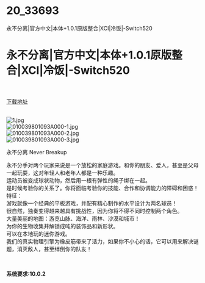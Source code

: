 # 20_33693
永不分离|官方中文|本体+1.0.1原版整合|XCI|冷饭|-Switch520
# 永不分离|官方中文|本体+1.0.1原版整合|XCI|冷饭|-Switch520
 <br/></br>
[下载地址](https://www.switch520.cc/article/33693 "下载地址")
<br/></br>

<p><img title="1.jpg" src="https://www.switch520.cc/muke_img/2022_06_30_ed48f517e77ac.jpg" alt="1.jpg"><br>
<img title="010039801093A000-1.jpg" src="https://www.switch520.cc/muke_img/2022_06_30_e5de43f65a11b.jpg" alt="010039801093A000-1.jpg"><br>
<img title="010039801093A000-2.jpg" src="https://www.switch520.cc/muke_img/2022_06_30_ab9ed2d634b30.jpg" alt="010039801093A000-2.jpg"><br>
<img title="010039801093A000-3.jpg" src="https://www.switch520.cc/muke_img/2022_06_30_b6e5f1529fc2e.jpg" alt="010039801093A000-3.jpg"></p>
<p>永不分离 Never Breakup</p>
<p>永不分手对两个玩家来说是一个放松的家庭游戏。和你的朋友、爱人，甚至是父母一起玩耍，这对年轻人和老年人都是一种乐趣。<br>
运动员被变成球状动物，然后用一根有弹性的绳子绑在一起。<br>
是时候考验你的关系了。你将面临考验你的技能、合作和协调能力的障碍和困惑！<br>
特征：<br>
游戏就像一个经典的平板游戏，并配有精心制作的水平设计为两名球员！<br>
很自然，独奏变得越来越具有挑战性，因为你将不得不同时控制两个角色。<br>
大量美丽的地图：游览山脉、海洋、雨林、沙漠和城市！<br>
为你的生物收集并解锁成吨的装饰品和新形状。<br>
可以在本地玩的迷你游戏。<br>
我们的真实物理引擎为橡皮筋带来了活力，如果你不小心的话，它可以用来解决谜题，消灭敌人，甚至绊倒你的队友！</p>
<p>&nbsp;</p>
<p><strong>系统要求:10.0.2</strong></p>



